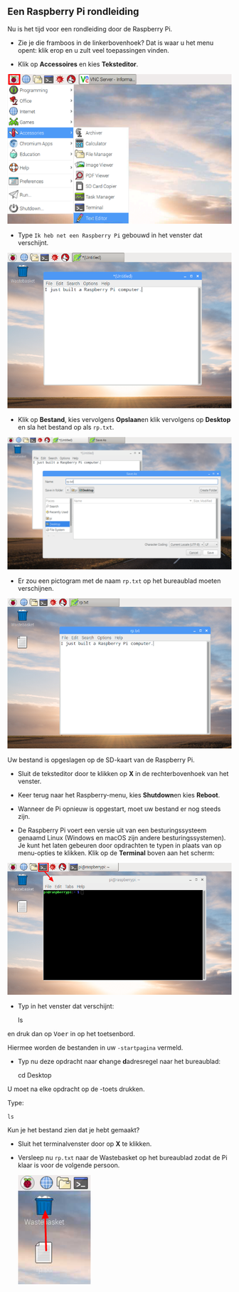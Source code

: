 ## Een Raspberry Pi rondleiding

Nu is het tijd voor een rondleiding door de Raspberry Pi.

+ Zie je die framboos in de linkerbovenhoek? Dat is waar u het menu opent: klik erop en u zult veel toepassingen vinden.

+ Klik op **Accessoires** en kies **Teksteditor**.

![screenshot](images/pi-accessories.png)

+ Type `Ik heb net een Raspberry Pi` gebouwd in het venster dat verschijnt.

![screenshot](images/pi-text-editor.png)

+ Klik op **Bestand**, kies vervolgens **Opslaan**en klik vervolgens op **Desktop** en sla het bestand op als `rp.txt`.

![screenshot](images/pi-save.png)

+ Er zou een pictogram met de naam `rp.txt` op het bureaublad moeten verschijnen.

![screenshot](images/pi-saved.png)

Uw bestand is opgeslagen op de SD-kaart van de Raspberry Pi.

+ Sluit de teksteditor door te klikken op **X** in de rechterbovenhoek van het venster.

+ Keer terug naar het Raspberry-menu, kies **Shutdown**en kies **Reboot**.

+ Wanneer de Pi opnieuw is opgestart, moet uw bestand er nog steeds zijn.

+ De Raspberry Pi voert een versie uit van een besturingssysteem genaamd Linux (Windows en macOS zijn andere besturingssystemen). Je kunt het laten gebeuren door opdrachten te typen in plaats van op menu-opties te klikken. Klik op de **Terminal** boven aan het scherm:

![screenshot](images/pi-command-prompt.png)

+ Typ in het venster dat verschijnt:

    ls
    

en druk dan op <kbd>Voer</kbd> in op het toetsenbord.

Hiermee worden de bestanden in uw `-startpagina` vermeld.

+ Typ nu deze opdracht naar **c**hange **d**adresregel naar het bureaublad:

    cd Desktop
    

U moet na elke opdracht op de <kbd></kbd> -toets drukken.

Type:

    ls
    

Kun je het bestand zien dat je hebt gemaakt?

+ Sluit het terminalvenster door op **X** te klikken.

+ Versleep nu `rp.txt` naar de Wastebasket op het bureaublad zodat de Pi klaar is voor de volgende persoon.
    
    ![screenshot](images/pi-waste.png)